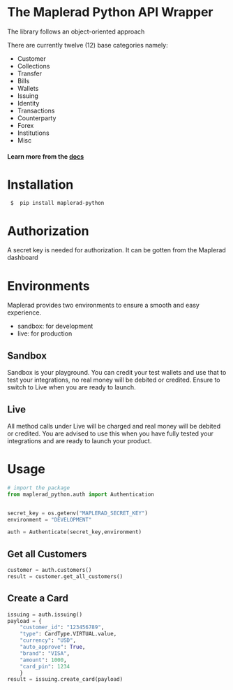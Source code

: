 # The Maplerad Python API Wrapper

The library follows an object-oriented approach

There are currently twelve (12) base categories namely:

-   Customer
-   Collections
-   Transfer
-   Bills
-   Wallets
-   Issuing
-   Identity
-   Transactions
-   Counterparty
-   Forex
-   Institutions
-   Misc

#### Learn more from the [docs](https://maplerad.dev/reference)

# Installation

```shell
 $  pip install maplerad-python

```

# Authorization

A secret key is needed for authorization. It can be gotten from the Maplerad dashboard

# Environments

Maplerad provides two environments to ensure a smooth and easy experience.

-   sandbox: for development
-   live: for production

## Sandbox

Sandbox is your playground. You can credit your test wallets and use that to test your integrations, no real money will be debited or credited.
Ensure to switch to Live when you are ready to launch.

## Live

All method calls under Live will be charged and real money will be debited or credited.
You are advised to use this when you have fully tested your integrations and are ready to launch your product.

# Usage

```py
# import the package
from maplerad_python.auth import Authentication


secret_key = os.getenv("MAPLERAD_SECRET_KEY")
environment = "DEVELOPMENT"

auth = Authenticate(secret_key,environment)
```

## Get all Customers

```py
customer = auth.customers()
result = customer.get_all_customers()

```

## Create a Card

```py
issuing = auth.issuing()
payload = {
    "customer_id": "123456789",
    "type": CardType.VIRTUAL.value,
    "currency": "USD",
    "auto_approve": True,
    "brand": "VISA",
    "amount": 1000,
    "card_pin": 1234
    }
result = issuing.create_card(payload)



```